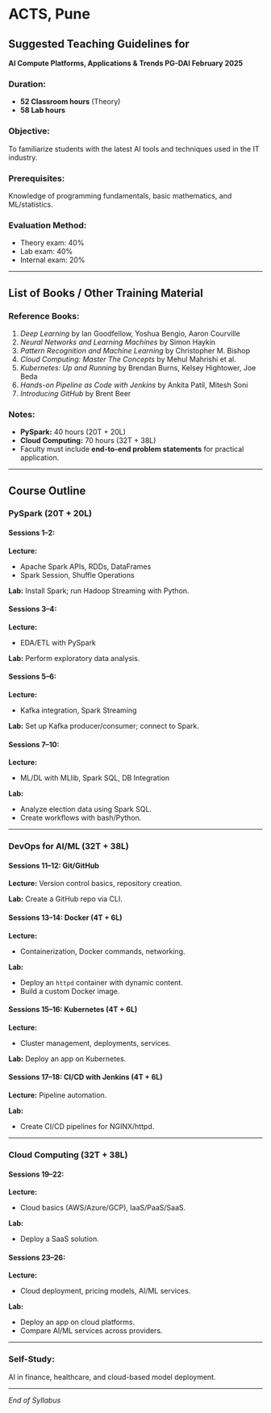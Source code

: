 # ACTS, Pune  
## Suggested Teaching Guidelines for  
**AI Compute Platforms, Applications & Trends PG-DAI February 2025**  

### Duration:  
- **52 Classroom hours** (Theory)  
- **58 Lab hours**  

### Objective:  
To familiarize students with the latest AI tools and techniques used in the IT industry.  

### Prerequisites:  
Knowledge of programming fundamentals, basic mathematics, and ML/statistics.  

### Evaluation Method:  
- Theory exam: 40%  
- Lab exam: 40%  
- Internal exam: 20%  

---

## List of Books / Other Training Material  

### Reference Books:  
1. *Deep Learning* by Ian Goodfellow, Yoshua Bengio, Aaron Courville  
2. *Neural Networks and Learning Machines* by Simon Haykin  
3. *Pattern Recognition and Machine Learning* by Christopher M. Bishop  
4. *Cloud Computing: Master The Concepts* by Mehul Mahrishi et al.  
5. *Kubernetes: Up and Running* by Brendan Burns, Kelsey Hightower, Joe Beda  
6. *Hands-on Pipeline as Code with Jenkins* by Ankita Patil, Mitesh Soni  
7. *Introducing GitHub* by Brent Beer  

### Notes:  
- **PySpark:** 40 hours (20T + 20L)  
- **Cloud Computing:** 70 hours (32T + 38L)  
- Faculty must include **end-to-end problem statements** for practical application.  

---

## Course Outline  

### **PySpark (20T + 20L)**  

#### Sessions 1–2:  
**Lecture:**  
- Apache Spark APIs, RDDs, DataFrames  
- Spark Session, Shuffle Operations  

**Lab:** Install Spark; run Hadoop Streaming with Python.  

#### Sessions 3–4:  
**Lecture:**  
- EDA/ETL with PySpark  

**Lab:** Perform exploratory data analysis.  

#### Sessions 5–6:  
**Lecture:**  
- Kafka integration, Spark Streaming  

**Lab:** Set up Kafka producer/consumer; connect to Spark.  

#### Sessions 7–10:  
**Lecture:**  
- ML/DL with MLlib, Spark SQL, DB Integration  

**Lab:**  
- Analyze election data using Spark SQL.  
- Create workflows with bash/Python.  

---

### **DevOps for AI/ML (32T + 38L)**  

#### Sessions 11–12: Git/GitHub  
**Lecture:** Version control basics, repository creation.  

**Lab:** Create a GitHub repo via CLI.  

#### Sessions 13–14: Docker (4T + 6L)  
**Lecture:**  
- Containerization, Docker commands, networking.  

**Lab:**  
- Deploy an `httpd` container with dynamic content.  
- Build a custom Docker image.  

#### Sessions 15–16: Kubernetes (4T + 6L)  
**Lecture:**  
- Cluster management, deployments, services.  

**Lab:** Deploy an app on Kubernetes.  

#### Sessions 17–18: CI/CD with Jenkins (4T + 6L)  
**Lecture:** Pipeline automation.  

**Lab:**  
- Create CI/CD pipelines for NGINX/httpd.  

---

### **Cloud Computing (32T + 38L)**  

#### Sessions 19–22:  
**Lecture:**  
- Cloud basics (AWS/Azure/GCP), IaaS/PaaS/SaaS.  

**Lab:**  
- Deploy a SaaS solution.  

#### Sessions 23–26:  
**Lecture:**  
- Cloud deployment, pricing models, AI/ML services.  

**Lab:**  
- Deploy an app on cloud platforms.  
- Compare AI/ML services across providers.  

---

### **Self-Study:**  
AI in finance, healthcare, and cloud-based model deployment.  

--- 

*End of Syllabus*  